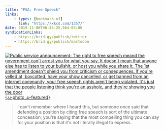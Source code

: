 ```yaml
---
title: "PSA: Free Speech"
links:
    - types: [bookmark-of]
      link: "https://xkcd.com/1357/"
date: 2019-11-06T06:45:25.564-03:00
syndicationLinks:
    - https://brid.gy/publish/twitter
    - https://brid.gy/publish/mastodon
---
```


[![Public service announcement: The right to free speech meand the government can't arrest you for what you say. It doesn't mean that anyone else has to listen to your bullshit, or host you while you share it. The 1st amendment doesn't shield you from criticism or consequences. If you're yelled at, boycotted, have your show cancelled, or get banned from an internet community, your free speech rights aren't being violated. It's just that the people listening think you're an asshole, and they're showing you the door](/uploads/free_speech_xkcd.png){.u-photo .u-featured}](https://xkcd.com/1357/)

> I can't remember where I heard this, but someone once said that defending a position by citing free speech is sort of the ultimate concession; you're saying that the most compelling thing you can say for your position is that it's not literally illegal to express.
